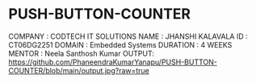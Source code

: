# PUSH-BUTTON-COUNTER
COMPANY : CODTECH IT SOLUTIONS
NAME : JHANSHI KALAVALA
ID : CT06DG2251
DOMAIN : Embedded Systems 
DURATION : 4 WEEKS
MENTOR : Neela Santhosh Kumar
OUTPUT:
https://github.com/PhaneendraKumarYanapu/PUSH-BUTTON-COUNTER/blob/main/output.jpg?raw=true
